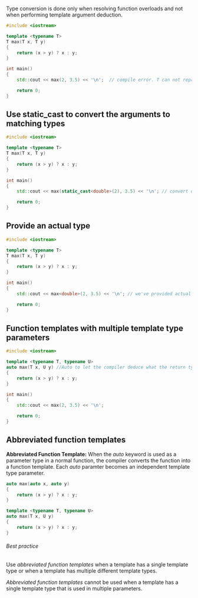 Type conversion is done only when resolving function overloads and not when performing template argument deduction.
```cpp
#include <iostream>

template <typename T>
T max(T x, T y)
{
    return (x > y) ? x : y;
}

int main()
{
    std::cout << max(2, 3.5) << '\n';  // compile error. T can not represent 2 different types.

    return 0;
}
```

## Use static_cast to convert the arguments to matching types

```cpp
#include <iostream>

template <typename T>
T max(T x, T y)
{
    return (x > y) ? x : y;
}

int main()
{
    std::cout << max(static_cast<double>(2), 3.5) << '\n'; // convert our int to a double so we can call max(double, double)

    return 0;
}
```

## Provide an actual type
```cpp
#include <iostream>

template <typename T>
T max(T x, T y)
{
    return (x > y) ? x : y;
}

int main()
{
    std::cout << max<double>(2, 3.5) << '\n'; // we've provided actual type double, so the compiler won't use template argument deduction

    return 0;
}
```

## Function templates with multiple template type parameters
```cpp
#include <iostream>

template <typename T, typename U>
auto max(T x, U y) //Auto to let the compiler deduce what the return type should be.
{
    return (x > y) ? x : y;
}

int main()
{
    std::cout << max(2, 3.5) << '\n';

    return 0;
}
```

## Abbreviated function templates
**Abbreviated Function Template:** When the *auto* keyword is used as a parameter type in a normal function, the compiler converts the function into a function template. Each *auto* paramter becomes an independent template type parameter.

```cpp
auto max(auto x, auto y)
{
    return (x > y) ? x : y;
}
```

```cpp
template <typename T, typename U>
auto max(T x, U y)
{
    return (x > y) ? x : y;
}
```

###### Best practice
Use *abbreviated function templates* when a template has a single template type or when a template has multiple different template types.

*Abbreviated function templates* cannot be used when a template has a single template type that is used in multiple parameters.

